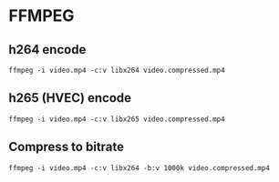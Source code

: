 # FFMPEG

## h264 encode

`ffmpeg -i video.mp4 -c:v libx264 video.compressed.mp4`

## h265 (HVEC) encode
`ffmpeg -i video.mp4 -c:v libx265 video.compressed.mp4`

## Compress to bitrate

`ffmpeg -i video.mp4 -c:v libx264 -b:v 1000k video.compressed.mp4`

